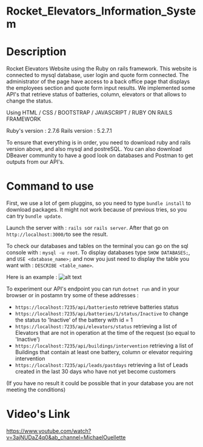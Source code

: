 # Rocket_Elevators_Information_System

# Description
Rocket Elevators Website using the Ruby on rails framework. This website is connected to mysql database, user login and quote form connected. 
The administrator of the page have access to a back office page that displays the employees section and quote form input results. We implemented some API's that retrieve status of batteries, column, elevators or that allows to change the status.

Using HTML / CSS / BOOTSTRAP / JAVASCRIPT / RUBY ON RAILS FRAMEWORK

Ruby's version : 2.7.6
Rails version : 5.2.7.1

To ensure that everything is in order, you need to download ruby and rails version above, and also mysql and postreSQL. You can also download DBeaver community to have a good look on databases and Postman to get outputs from our API's.

# Command to use

First, we use a lot of gem pluggins, so you need to type `bundle install` to download packages. It might not work because of previous tries, so you can try `bundle update`. 

Launch the server with : `rails s`or `rails server`.
After that go on `http://localhost:3000/`to see the result.

To check our databases and tables on the terminal you can go on the sql console with : `mysql -u root`.
To display databases type `SHOW DATABASES;`, and `USE <database_name>;` and now you just need to display the table you want with : `DESCRIBE <table_name>`.

Here is an example :
![alt text](https://github.com/Crap-cloud/Rocket_Elevators_RestAPI/blob/main/image.pngraw=true)

To experiment our API's endpoint you can run `dotnet run` and in your browser or in postamn try some of these addresses :
* `https://localhost:7235/api/batteries`to retrieve batteries status
* `https://localhost:7235/api/batteries/1/status/Inactive` to change the status to 'Inactive' of the battery with id = 1 
* `https://localhost:7235/api/elevators/status` retrieving a list of Elevators that are not in operation at the time of the request (so equal to 'Inactive')
* `https://localhost:7235/api/buildings/intervention` retrieving a list of Buildings that contain at least one battery, column or elevator requiring intervention
* `https://localhost:7235/api/leads/pastdays` retrieving a list of Leads created in the last 30 days who have not yet become customers

(If you have no result it could be possible that in your database you are not meeting the conditions)

# Video's Link

https://www.youtube.com/watch?v=3ajNUDaZ4q0&ab_channel=MichaelOuellette



